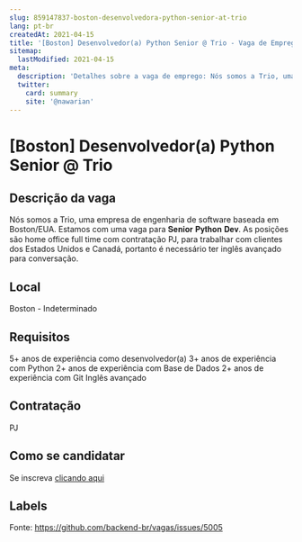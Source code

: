```yaml
---
slug: 859147837-boston-desenvolvedora-python-senior-at-trio
lang: pt-br
createdAt: 2021-04-15
title: '[Boston] Desenvolvedor(a) Python Senior @ Trio - Vaga de Emprego'
sitemap:
  lastModified: 2021-04-15
meta:
  description: 'Detalhes sobre a vaga de emprego: Nós somos a Trio, uma empresa de engenharia de software baseada em Boston/EUA. Estamos com uma vaga para 𝐒𝐞𝐧𝐢𝐨𝐫 𝐏𝐲𝐭𝐡𝐨𝐧 𝐃𝐞𝐯. As posições são home office full time com contratação PJ, para trabalhar com clientes dos Estados Unidos e Canadá, portanto é necessário ter inglês avançado para conversação.'
  twitter:
    card: summary
    site: '@nawarian'
---
```


# [Boston] Desenvolvedor(a) Python Senior @ Trio

## Descrição da vaga

Nós somos a Trio, uma empresa de engenharia de software baseada em Boston/EUA. Estamos com uma vaga para 𝐒𝐞𝐧𝐢𝐨𝐫 𝐏𝐲𝐭𝐡𝐨𝐧 𝐃𝐞𝐯. As posições são home office full time com contratação PJ, para trabalhar com clientes dos Estados Unidos e Canadá, portanto é necessário ter inglês avançado para conversação.

## Local

Boston - Indeterminado

## Requisitos

5+ anos de experiência como desenvolvedor(a)
3+ anos de experiência com Python
2+ anos de experiência com Base de Dados
2+ anos de experiência com Git
Inglês avançado

## Contratação

PJ

## Como se candidatar

Se inscreva [clicando aqui](https://www.pyjobs.com.br/job/2456)

## Labels



Fonte: https://github.com/backend-br/vagas/issues/5005